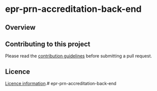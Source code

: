 # epr-prn-accreditation-back-end

## Overview

## Contributing to this project

Please read the [contribution guidelines](CONTRIBUTING.md) before submitting a pull request.

## Licence

[Licence information](LICENCE.md).#   e p r - p r n - a c c r e d i t a t i o n - b a c k - e n d  
 